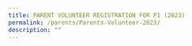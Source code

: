```yaml
---
title: PARENT VOLUNTEER REGISTRATION FOR P1 (2023)
permalink: /parents/Parents-Volunteer-2023/
description: ""
---
```


